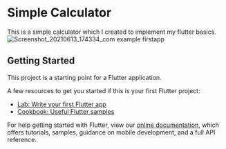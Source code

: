 # Simple Calculator

This is a simple calculator which I created to implement my flutter basics.
![Screenshot_20210613_174334_com example firstapp](https://user-images.githubusercontent.com/84427102/121807182-be893a80-cc70-11eb-9353-4a19f3f785fd.jpg)


## Getting Started

This project is a starting point for a Flutter application.

A few resources to get you started if this is your first Flutter project:

- [Lab: Write your first Flutter app](https://flutter.dev/docs/get-started/codelab)
- [Cookbook: Useful Flutter samples](https://flutter.dev/docs/cookbook)

For help getting started with Flutter, view our
[online documentation](https://flutter.dev/docs), which offers tutorials,
samples, guidance on mobile development, and a full API reference.
